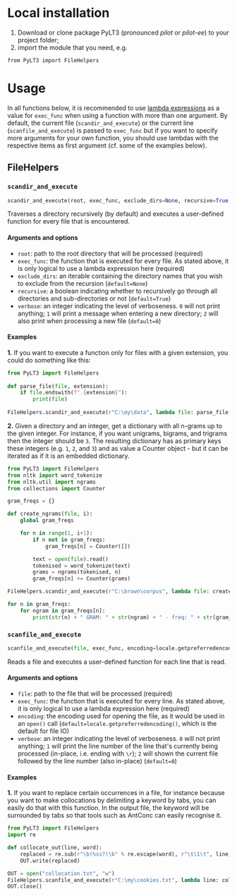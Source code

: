 # Local installation
1. Download or clone package PyLT3 (pronounced _pilot_ or _pilot-ee_) to your project folder;
2. import the module that you need, e.g.

`from PyLT3 import FileHelpers`

# Usage

In all functions below, it is recommended to use 
[lambda expressions](https://docs.python.org/3/tutorial/controlflow.html#lambda-expressions) as a value for `exec_func`
when using a function with more than one argument. By default, the current file (`scandir_and_execute`) or the current 
line (`scanfile_and_execute`) is passed to `exec_func` but if you want to specify more arguments for your own function, 
you should use lambdas with the respective items as first argument (cf. some of the examples below). 


## FileHelpers
### `scandir_and_execute`
```python
scandir_and_execute(root, exec_func, exclude_dirs=None, recursive=True, verbose=0)
```

Traverses a directory recursively (by default) and executes a user-defined function for every file that is encountered. 

#### Arguments and options
* `root`: path to the root directory that will be processed (required)
* `exec_func`: the function that is executed for every file. As stated above, it is only logical to use a lambda 
expression here (required)
* `exclude_dirs`: an iterable containing the directory names that you wish to exclude from the recursion 
(`default=None`)
* `recursive`: a boolean indicating whether to recursively go through all directories and sub-directories or not
(`default=True`)
* `verbose`: an integer indicating the level of verboseness. `0` will not print anything; `1` will print a message when 
entering a new directory; `2` will also print when processing a new file
(`default=0`)

#### Examples
**1.** If you want to execute a function only for files with a given extension, you could do something like this:

```python
from PyLT3 import FileHelpers
 
def parse_file(file, extension):
    if file.endswith(f".{extension}"):
        print(file)
 
FileHelpers.scandir_and_execute(r"C:\my\data", lambda file: parse_file(file, "xml"))
``` 


**2.** Given a directory and an integer, get a dictionary with all n-grams up to the given integer. For instance, if you
want unigrams, bigrams, and trigrams then the integer should be `3`. The resulting dictionary has as primary keys these 
integers (e.g. `1`, `2`, and `3`) and as value a Counter object - but it can be iterated as if it is an embedded 
dictionary.


```python
from PyLT3 import FileHelpers
from nltk import word_tokenize
from nltk.util import ngrams
from collections import Counter

gram_freqs = {}

def create_ngrams(file, i):
    global gram_freqs

    for n in range(1, i+1):
        if n not in gram_freqs:
            gram_freqs[n] = Counter([])

        text = open(file).read()
        tokenised = word_tokenize(text)
        grams = ngrams(tokenised, n)
        gram_freqs[n] += Counter(grams)

FileHelpers.scandir_and_execute(r"C:\brown\corpus", lambda file: create_ngrams(file, 3), verbose=2)

for n in gram_freqs:
    for ngram in gram_freqs[n]:
        print(str(n) + " GRAM: " + str(ngram) + " - freq: " + str(gram_freqs[n][ngram]))
```


### `scanfile_and_execute`
```python
scanfile_and_execute(file, exec_func, encoding=locale.getpreferredencoding(), verbose=0)
```

Reads a file and executes a user-defined function for each line that is read.

#### Arguments and options
* `file`: path to the file that will be processed (required)
* `exec_func`: the function that is executed for every line. As stated above, it is only logical to use a lambda 
expression here (required)
* `encoding`: the encoding used for opening the file, as it would be used in an `open()` call
(`default=locale.getpreferredencoding()`, which is the default for file IO)
* `verbose`: an integer indicating the level of verboseness. `0` will not print anything; `1` will print the line number
of the line that's currently being processed (in-place, i.e. ending with `\r`); `2` will shown the current file 
followed by the line number (also in-place)
(`default=0`)

#### Examples
**1.** If you want to replace certain occurrences in a file, for instance because you want to make collocations by 
delimiting a keyword by tabs, you can easily do that with this function. In the output file, the keyword will be 
surrounded by tabs so that tools such as AntConc can easily recognise it.


```python
from PyLT3 import FileHelpers
import re

def collocate_out(line, word):
    replaced = re.sub(r"\b(%ss?)\b" % re.escape(word), r"\t\1\t", line, flags=re.IGNORECASE)
    OUT.write(replaced)

OUT = open("collocation.txt", "w")
FileHelpers.scanfile_and_execute(r"C:\my\cookies.txt", lambda line: collocate_out(line, "cookie"))
OUT.close()
```
